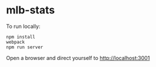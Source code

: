 # mlb-stats

To run locally:

    npm install
    webpack
    npm run server

Open a browser and direct yourself to [http://localhost:3001](http://localhost:3001)